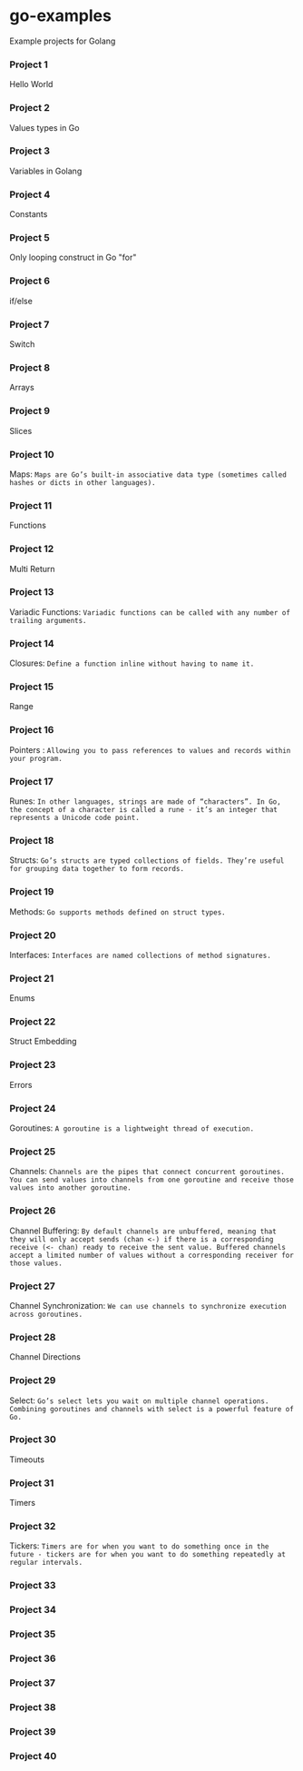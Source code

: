 # go-examples

Example projects for Golang

### Project 1

Hello World

### Project 2

Values types in Go

### Project 3

Variables in Golang

### Project 4

Constants

### Project 5

Only looping construct in Go "for"

### Project 6

if/else

### Project 7

Switch

### Project 8

Arrays

### Project 9

Slices

### Project 10

Maps: `Maps are Go’s built-in associative data type
(sometimes called hashes or dicts in other languages).`

### Project 11

Functions

### Project 12

Multi Return

### Project 13

Variadic Functions: `Variadic functions can be called with any number of trailing arguments.`

### Project 14

Closures: `Define a function inline without having to name it.`

### Project 15

Range

### Project 16

Pointers : `Allowing you to pass references to values and records within your program.`

### Project 17

Runes: `In other languages, strings are made of “characters”. In Go, the concept of a character is called a rune - it’s an integer that represents a Unicode code point. `

### Project 18

Structs: `Go’s structs are typed collections of fields. They’re useful for grouping data together to form records.`

### Project 19

Methods: `Go supports methods defined on struct types.`

### Project 20

Interfaces: `Interfaces are named collections of method signatures.`

### Project 21

Enums

### Project 22

Struct Embedding

### Project 23

Errors

### Project 24

Goroutines: `A goroutine is a lightweight thread of execution.`

### Project 25

Channels: `Channels are the pipes that connect concurrent goroutines. You can send values into channels from one goroutine and receive those values into another goroutine.`

### Project 26

Channel Buffering: `By default channels are unbuffered, meaning that they will only accept sends (chan <-) if there is a corresponding receive (<- chan) ready to receive the sent value. Buffered channels accept a limited number of values without a corresponding receiver for those values.`

### Project 27

Channel Synchronization: `We can use channels to synchronize execution across goroutines.`

### Project 28

Channel Directions

### Project 29

Select: `Go’s select lets you wait on multiple channel operations. Combining goroutines and channels with select is a powerful feature of Go.`

### Project 30

Timeouts

### Project 31

Timers

### Project 32

Tickers: `Timers are for when you want to do something once in the future - tickers are for when you want to do something repeatedly at regular intervals. `

### Project 33

### Project 34

### Project 35

### Project 36

### Project 37

### Project 38

### Project 39

### Project 40
